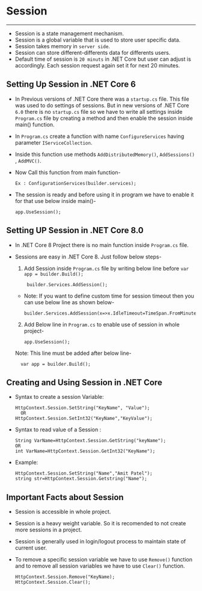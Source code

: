 # Session
------------
* Session is a state management mechanism.
* Session is a global variable that is used to store user specific data.
* Session takes memory in `server side`.
* Session can store different-differents data for differents users.
* Default time of session is `20 minuts` in .NET Core but user can adjust is accordingly. Each session request again set it for next 20 minutes.

## Setting Up Session in .NET Core 6
* In Previous versions of .NET Core there was a `startup.cs` file. This file was used to do settings of sessions. But in new versions of .NET Core `6.0` there is no `startup.cs` file so we have to write all settings inside `Program.cs` file by creating a method and then enable the session inside main() function.
* In `Program.cs` create a function with name `ConfigureServices` having parameter `IServiceCollection`.
* Inside this function use methods `AddDistributedMemory()`, `AddSessions()` , `AddMVC()`.
* Now Call this function from main function-

      Ex : ConfigurationServices(builder.services);

* The session is ready and before using it in program we have to enable it for that use below inside main()-

      app.UseSession();

## Setting UP Session in .NET Core 8.0
* In .NET Core 8 Project there is no main function inside `Program.cs`  file.
* Sessions are easy in .NET Core 8. Just follow below steps-
  1. Add Session inside `Program.cs` file by writing below line before `var app = builder.Build();`
 
          builder.Services.AddSession();
    * Note: If you want to define custom time for session timeout then you can use below line as shown below-

          builder.Services.AddSession(x=>x.IdleTimeout=TimeSpan.FromMinutes(10));

  2. Add Below line in `Program.cs` to enable use of session in whole project-

         app.UseSession();

  Note: This line must be added after below line-

        var app = builder.Build();

## Creating and Using Session in .NET Core
* Syntax to create a session Variable:

      HttpContext.Session.SetString("KeyName", "Value");
        OR
      HttpContext.Session.SetInt32("KeyName","KeyValue");

* Syntax to read value of a Session :

      String VarName=HttpContext.Session.GetString("keyName");
      OR
      int VarName=HttpContext.Session.GetInt32("KeyName");

* Example:

      HttpContext.Session.SetString("Name","Amit Patel");
      string str=HttpContext.Session.Getstring("Name");

## Important Facts about Session
* Session is accessible in whole project.
* Session is a heavy weight variable. So it is recomended to not create more sessions in a project.
* Session is generally used in login/logout process to maintain state of current user.
* To remove a specific session variable we have to use `Remove()` function and to remove all session variables we have to use `Clear()` function.

      HttpContext.Session.Remove("KeyName);
      HttpContext.Session.Clear();    





